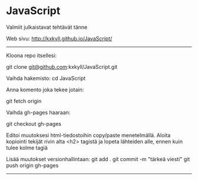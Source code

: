 JavaScript
==========

Valmiit julkaistavat tehtävät tänne

Web sivu: http://kxkyll.github.io/JavaScript/


----------------------------------------------

Kloona repo itsellesi:

git clone git@github.com:kxkyll/JavaScript.git

Vaihda hakemisto: 
cd JavaScript

Anna komento joka tekee jotain:

git fetch origin

Vaihda gh-pages haaraan:

git checkout gh-pages

Editoi muutoksesi html-tiedostoihin copy/paste
menetelmällä. Aloita kopiointi tekijät rivin 
alta \<h2> tagistä ja lopeta lähteiden alle, 
ennen kuin tulee kolme </div> tagiä

Lisää muutokset versionhallintaan:
git add .
git commit -m "tärkeä viesti"
git push origin gh-pages

----------------------------------------------





